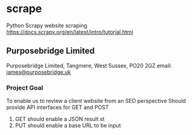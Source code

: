 # scrape
Python Scrapy website scraping
https://docs.scrapy.org/en/latest/intro/tutorial.html

## Purposebridge Limited
Purposebridge Limited, Tangmere, West Sussex, PO20 2GZ
email: james@purposebridge.uk

### Project Goal
To enable us to review a client website from an SEO perspective
Should provide API interfaces for GET and POST
1. GET should enable a JSON result st
2. PUT should enable a base URL to be input

